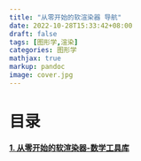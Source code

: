 ```yaml
---
title: "从零开始的软渲染器 导航"
date: 2022-10-28T15:33:42+08:00
draft: false
tags: [图形学,渲染]
categories: 图形学
mathjax: true
markup: pandoc
image: cover.jpg
---
```


# 目录

<u>**[1. 从零开始的软渲染器-数学工具库](../从零开始的软渲染器-数学工具库)**</u>
